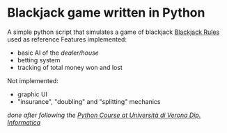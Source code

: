 # Blackjack game written in Python

A simple python script that simulates a game of blackjack
[Blackjack Rules](https://www.blackjack.org/blackjack-rules/) used as reference
Features implemented:
  * basic AI of the *dealer/house*
  * betting system
  * tracking of total money won and lost
  
 Not implemented:
  * graphic UI
  * "insurance", "doubling" and "splitting" mechanics
  
*done after following the [Python Course at Università di Verona Dip. Informatica](http://www.di.univr.it/?ent=oi&codiceCs=S24&codins=4S007127&cs=420&discr=&discrCd=&lang=en)*
